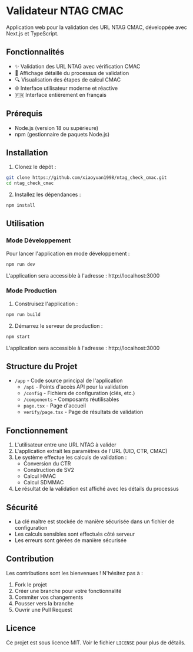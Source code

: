 # Validateur NTAG CMAC

Application web pour la validation des URL NTAG CMAC, développée avec Next.js et TypeScript.

## Fonctionnalités

- ✨ Validation des URL NTAG avec vérification CMAC
- 📝 Affichage détaillé du processus de validation
- 🔍 Visualisation des étapes de calcul CMAC
- 🌐 Interface utilisateur moderne et réactive
- 🇫🇷 Interface entièrement en français

## Prérequis

- Node.js (version 18 ou supérieure)
- npm (gestionnaire de paquets Node.js)

## Installation

1. Clonez le dépôt :
```bash
git clone https://github.com/xiaoyuan1998/ntag_check_cmac.git
cd ntag_check_cmac
```

2. Installez les dépendances :
```bash
npm install
```

## Utilisation

### Mode Développement

Pour lancer l'application en mode développement :
```bash
npm run dev
```
L'application sera accessible à l'adresse : http://localhost:3000

### Mode Production

1. Construisez l'application :
```bash
npm run build
```

2. Démarrez le serveur de production :
```bash
npm start
```
L'application sera accessible à l'adresse : http://localhost:3000

## Structure du Projet

- `/app` - Code source principal de l'application
  - `/api` - Points d'accès API pour la validation
  - `/config` - Fichiers de configuration (clés, etc.)
  - `/components` - Composants réutilisables
  - `page.tsx` - Page d'accueil
  - `verify/page.tsx` - Page de résultats de validation

## Fonctionnement

1. L'utilisateur entre une URL NTAG à valider
2. L'application extrait les paramètres de l'URL (UID, CTR, CMAC)
3. Le système effectue les calculs de validation :
   - Conversion du CTR
   - Construction de SV2
   - Calcul HMAC
   - Calcul SDMMAC
4. Le résultat de la validation est affiché avec les détails du processus

## Sécurité

- La clé maître est stockée de manière sécurisée dans un fichier de configuration
- Les calculs sensibles sont effectués côté serveur
- Les erreurs sont gérées de manière sécurisée

## Contribution

Les contributions sont les bienvenues ! N'hésitez pas à :
1. Fork le projet
2. Créer une branche pour votre fonctionnalité
3. Commiter vos changements
4. Pousser vers la branche
5. Ouvrir une Pull Request

## Licence

Ce projet est sous licence MIT. Voir le fichier `LICENSE` pour plus de détails.
